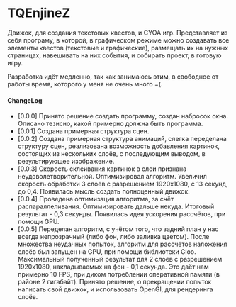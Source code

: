 # TQEnjineZ
Движок, для создания текстовых квестов, и CYOA игр. Представляет из себя програму, в которой, в графическом режиме можно создавать все элементы квестов (текстовые и графические), размещать их на нужных страницах, навешивать на них события, и собирать проект, в готовую игру.

Разработка идёт медленно, так как занимаюсь этим, в свободное от работы время, которого у меня не очень много =(.

#### ChangeLog
+ [0.0.0] Принято решение создать программу, создан набросок окна. Описано тезисно, какой примерно должна быть программа.
+ [0.0.1] Создана примерная структура сцен.
+ [0.0.2] Создана примерная структура анимаций, слегка переделана структуру сцен, реализована возможность добавления картинок, состоящих из нескольких слоёв, с последующим выводом, в результирующее изображение.
+ [0.0.3] Скорость склеивания картинок в слои признана неудоволетворительной. Оптимизировал алгоритм. Увеличил скорость обработки 3 слоёв с разрешением 1920x1080, с 13 секунд, до 0,4. Появилась мысль создать полноценный движок.
+ [0.0.4] Проведена оптимизация алгоритма, за счёт распараллеливания. Оптимизировать дальше некуда. Итоговый результат - 0,3 секунды. Появилась идея ускорения рассчётов, при помощи GPU.
+ [0.0.5] Переделан алгоритм, с учётом того, что задний план у нас всегда непрозрачный (либо фон, либо заливка цветом). После множества неудачных попыток, алгоритм для рассчётов наложения слоёв был запущен на GPU, при помощи библиотеки Cloo. Максимальный полученный результат для 2 слоёв с разрешением 1920x1080, накладываемых на фон - 0,1 секунда. Это даёт нам примерно 10 FPS, при диком потреблении оперативной памяти (в районе 2 гигабайт). Принято решение, о прекращении попыток написать свой движок, и использовать OpenGl, для рендеринга слоёв.
